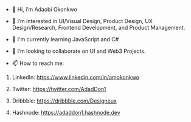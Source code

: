 - 👋 Hi, i’m Adaobi Okonkwo
- 👀 I’m interested in UI/Visual Design, Product Design, UX Design/Research, Frontend Development, and Product Management.
- 🧠 I'm currently learning JavaScript and C#

- 💞️ I’m looking to collaborate on UI and Web3 Projects.
- 📫 How to reach me:
1. LinkedIn: https://www.linkedin.com/in/amokonkwo

2. Twitter: https://twitter.com/AdadDon1

3. Dribbble: https://dribbble.com/Designeux

4. Hashnode: https://adaddon1.hashnode.dev

<!---
Designeux/Designeux is a ✨ special ✨ repository because its `README.md` (this file) appears on your GitHub profile.
You can click the Preview link to take a look at your changes.
--->
